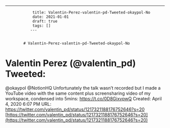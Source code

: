 ---
                title: Valentin-Perez-valentin-pd-Tweeted-okaypol-No
                date: 2021-01-01    
                draft: true
                tags: []
               ---


            # Valentin-Perez-valentin-pd-Tweeted-okaypol-No

# Valentin Perez (@valentin_pd) Tweeted:
@okaypol @NotionHQ Unfortunately the talk wasn’t recorded but I made a YouTube video with the same content plus screensharing video of my workspace, condensed into 5mins: https://t.co/0D8GixvpwQ
Created: April 4, 2020 6:07 PM
URL: https://twitter.com/valentin_pd/status/1217321188176752646?s=20
[https://twitter.com/valentin_pd/status/1217321188176752646?s=20](https://twitter.com/valentin_pd/status/1217321188176752646?s=20)